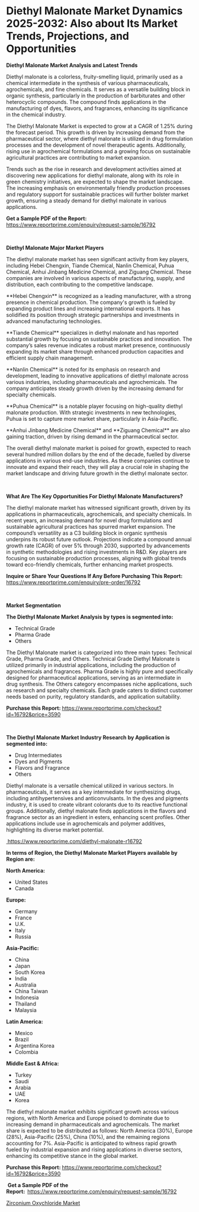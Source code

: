 <p><h1>Diethyl Malonate Market Dynamics 2025-2032: Also about Its Market Trends, Projections, and Opportunities</h1></p><p><strong>Diethyl Malonate Market Analysis and Latest Trends</strong></p>
<p><p>Diethyl malonate is a colorless, fruity-smelling liquid, primarily used as a chemical intermediate in the synthesis of various pharmaceuticals, agrochemicals, and fine chemicals. It serves as a versatile building block in organic synthesis, particularly in the production of barbiturates and other heterocyclic compounds. The compound finds applications in the manufacturing of dyes, flavors, and fragrances, enhancing its significance in the chemical industry.</p><p>The Diethyl Malonate Market is expected to grow at a CAGR of 1.25% during the forecast period. This growth is driven by increasing demand from the pharmaceutical sector, where diethyl malonate is utilized in drug formulation processes and the development of novel therapeutic agents. Additionally, rising use in agrochemical formulations and a growing focus on sustainable agricultural practices are contributing to market expansion. </p><p>Trends such as the rise in research and development activities aimed at discovering new applications for diethyl malonate, along with its role in green chemistry initiatives, are expected to shape the market landscape. The increasing emphasis on environmentally friendly production processes and regulatory support for sustainable practices will further bolster market growth, ensuring a steady demand for diethyl malonate in various applications.</p></p>
<p><strong>Get a Sample PDF of the Report:&nbsp;</strong> <a href="https://www.reportprime.com/enquiry/request-sample/16792?utm_campaign=3534&utm_medium=2&utm_source=Github&utm_content=ia&utm_term=18032025&utm_id=diethyl-malonate">https://www.reportprime.com/enquiry/request-sample/16792</a></p>
<p>&nbsp;</p>
<p><strong>Diethyl Malonate Major Market Players</strong></p>
<p><p>The diethyl malonate market has seen significant activity from key players, including Hebei Chengxin, Tiande Chemical, Nanlin Chemical, Puhua Chemical, Anhui Jinbang Medicine Chemical, and Ziguang Chemical. These companies are involved in various aspects of manufacturing, supply, and distribution, each contributing to the competitive landscape.</p><p>**Hebei Chengxin** is recognized as a leading manufacturer, with a strong presence in chemical production. The company's growth is fueled by expanding product lines and increasing international exports. It has solidified its position through strategic partnerships and investments in advanced manufacturing technologies.</p><p>**Tiande Chemical** specializes in diethyl malonate and has reported substantial growth by focusing on sustainable practices and innovation. The company’s sales revenue indicates a robust market presence, continuously expanding its market share through enhanced production capacities and efficient supply chain management.</p><p>**Nanlin Chemical** is noted for its emphasis on research and development, leading to innovative applications of diethyl malonate across various industries, including pharmaceuticals and agrochemicals. The company anticipates steady growth driven by the increasing demand for specialty chemicals.</p><p>**Puhua Chemical** is a notable player focusing on high-quality diethyl malonate production. With strategic investments in new technologies, Puhua is set to capture more market share, particularly in Asia-Pacific.</p><p>**Anhui Jinbang Medicine Chemical** and **Ziguang Chemical** are also gaining traction, driven by rising demand in the pharmaceutical sector.</p><p>The overall diethyl malonate market is poised for growth, expected to reach several hundred million dollars by the end of the decade, fuelled by diverse applications in various end-use industries. As these companies continue to innovate and expand their reach, they will play a crucial role in shaping the market landscape and driving future growth in the diethyl malonate sector.</p></p>
<p>&nbsp;</p>
<p><strong>What Are The Key Opportunities For Diethyl Malonate Manufacturers?</strong></p>
<p><p>The diethyl malonate market has witnessed significant growth, driven by its applications in pharmaceuticals, agrochemicals, and specialty chemicals. In recent years, an increasing demand for novel drug formulations and sustainable agricultural practices has spurred market expansion. The compound’s versatility as a C3 building block in organic synthesis underpins its robust future outlook. Projections indicate a compound annual growth rate (CAGR) of over 5% through 2030, supported by advancements in synthetic methodologies and rising investments in R&D. Key players are focusing on sustainable production processes, aligning with global trends toward eco-friendly chemicals, further enhancing market prospects.</p></p>
<p><strong>Inquire or Share Your Questions If Any Before Purchasing This Report:</strong> <a href="https://www.reportprime.com/enquiry/pre-order/16792?utm_campaign=3534&utm_medium=2&utm_source=Github&utm_content=ia&utm_term=18032025&utm_id=diethyl-malonate">https://www.reportprime.com/enquiry/pre-order/16792</a></p>
<p>&nbsp;</p>
<p><strong>Market Segmentation</strong></p>
<p><strong>The Diethyl Malonate Market Analysis by types is segmented into:</strong></p>
<p><ul><li>Technical Grade</li><li>Pharma Grade</li><li>Others</li></ul></p>
<p><p>The Diethyl Malonate market is categorized into three main types: Technical Grade, Pharma Grade, and Others. Technical Grade Diethyl Malonate is utilized primarily in industrial applications, including the production of agrochemicals and fragrances. Pharma Grade is highly pure and specifically designed for pharmaceutical applications, serving as an intermediate in drug synthesis. The Others category encompasses niche applications, such as research and specialty chemicals. Each grade caters to distinct customer needs based on purity, regulatory standards, and application suitability.</p></p>
<p><strong>Purchase this Report:&nbsp;</strong><a href="https://www.reportprime.com/checkout?id=16792&price=3590&utm_campaign=3534&utm_medium=2&utm_source=Github&utm_content=ia&utm_term=18032025&utm_id=diethyl-malonate">https://www.reportprime.com/checkout?id=16792&price=3590</a></p>
<p>&nbsp;</p>
<p><strong>The Diethyl Malonate Market Industry Research by Application is segmented into:</strong></p>
<p><ul><li>Drug Intermediates</li><li>Dyes and Pigments</li><li>Flavors and Fragrance</li><li>Others</li></ul></p>
<p><p>Diethyl malonate is a versatile chemical utilized in various sectors. In pharmaceuticals, it serves as a key intermediate for synthesizing drugs, including antihypertensives and anticonvulsants. In the dyes and pigments industry, it is used to create vibrant colorants due to its reactive functional groups. Additionally, diethyl malonate finds applications in the flavors and fragrance sector as an ingredient in esters, enhancing scent profiles. Other applications include use in agrochemicals and polymer additives, highlighting its diverse market potential.</p></p>
<p><a href="https://www.reportprime.com/diethyl-malonate-r16792?utm_campaign=3534&utm_medium=2&utm_source=Github&utm_content=ia&utm_term=18032025&utm_id=diethyl-malonate">&nbsp;https://www.reportprime.com/diethyl-malonate-r16792</a></p>
<p><strong>In terms of Region, the Diethyl Malonate Market Players available by Region are:</strong></p>
<p>
    <p> <strong> North America: </strong>
        <ul>
            <li>United States</li>
            <li>Canada</li>
        </ul>
        </p> 
    <p> <strong> Europe: </strong>
        <ul>
            <li>Germany</li>
            <li>France</li>
            <li>U.K.</li>
            <li>Italy</li>
            <li>Russia</li>
        </ul>
        </p> 
    <p> <strong> Asia-Pacific: </strong>
        <ul>
            <li>China</li>
            <li>Japan</li>
            <li>South Korea</li>
            <li>India</li>
            <li>Australia</li>
            <li>China Taiwan</li>
            <li>Indonesia</li>
            <li>Thailand</li>
            <li>Malaysia</li>
        </ul>
        </p> 
    <p> <strong> Latin America: </strong>
        <ul>
            <li>Mexico</li>
            <li>Brazil</li>
            <li>Argentina Korea</li>
            <li>Colombia</li>
        </ul>
        </p> 
    <p> <strong> Middle East & Africa: </strong>
        <ul>
            <li>Turkey</li>
            <li>Saudi</li>
            <li>Arabia</li>
            <li>UAE</li>
            <li>Korea</li>
        </ul>
    </p>
    </p>
<p><p>The diethyl malonate market exhibits significant growth across various regions, with North America and Europe poised to dominate due to increasing demand in pharmaceuticals and agrochemicals. The market share is expected to be distributed as follows: North America (30%), Europe (28%), Asia-Pacific (25%), China (10%), and the remaining regions accounting for 7%. Asia-Pacific is anticipated to witness rapid growth fueled by industrial expansion and rising applications in diverse sectors, enhancing its competitive stance in the global market.</p></p>
<p><strong>Purchase this Report: </strong><a href="https://www.reportprime.com/checkout?id=16792&price=3590&utm_campaign=3534&utm_medium=2&utm_source=Github&utm_content=ia&utm_term=18032025&utm_id=diethyl-malonate">https://www.reportprime.com/checkout?id=16792&price=3590</a></p>
<p>&nbsp;<strong>Get a Sample PDF of the Report:&nbsp;&nbsp;</strong><a href="https://www.reportprime.com/enquiry/request-sample/16792?utm_campaign=3534&utm_medium=2&utm_source=Github&utm_content=ia&utm_term=18032025&utm_id=diethyl-malonate">https://www.reportprime.com/enquiry/request-sample/16792</a></p>
<p><strong></strong></p>
<p><p><a href="https://github.com/lillybosakoi/Market-Research-Report-List-1/blob/main/zirconium-oxychloride-market.md?utm_campaign=3534&utm_medium=2&utm_source=Github&utm_content=ia&utm_term=18032025&utm_id=diethyl-malonate">Zirconium Oxychloride Market</a></p></p>